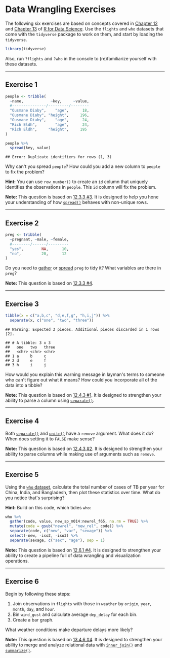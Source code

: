 Data Wrangling Exercises
================

The following six exercises are based on concepts covered in [Chapter 12](http://r4ds.had.co.nz/tidy-data.html) and [Chapter 13](http://r4ds.had.co.nz/relational-data.html) of [R for Data Science](http://r4ds.had.co.nz/). Use the `flights` and `who` datasets that come with the `tidyverse` package to work on them, and start by loading the `tidyverse`.

``` r
library(tidyverse)
```

Also, run `?flights` and `?who` in the console to (re)familiarize yourself with these datasets.

------------------------------------------------------------------------

Exercise 1
----------

``` r
people <- tribble(
  ~name,            ~key,     ~value,
  #---------------/---------/--------
  "Ousmane Diaby",    "age",      18,
  "Ousmane Diaby", "height",     196,
  "Ousmane Diaby",    "age",      24,
  "Rich Eldh",        "age",      24,
  "Rich Eldh",     "height",     195
)

people %>% 
  spread(key, value)
```

    ## Error: Duplicate identifiers for rows (1, 3)

Why can't you spread `people`? How could you add a new column to `people` to fix the problem?

**Hint:** You can use `row_number()` to create an `id` column that uniquely identifies the observations in `people`. This `id` column will fix the problem.

**Note:** This question is based on [12.3.3 \#3](http://r4ds.had.co.nz/tidy-data.html#exercises-22). It is designed to help you hone your understanding of how [`spread()`](http://r4ds.had.co.nz/tidy-data.html#spreading) behaves with non-unique rows.

------------------------------------------------------------------------

Exercise 2
----------

``` r
preg <- tribble(
  ~pregnant, ~male, ~female,
  #--------/------/---------
  "yes",        NA,      10,
  "no",         20,      12
)
```

Do you need to [gather](http://r4ds.had.co.nz/tidy-data.html#gathering) or [spread](http://r4ds.had.co.nz/tidy-data.html#spreading) `preg` to tidy it? What variables are there in `preg`?

**Note:** This question is based on [12.3.3 \#4](http://r4ds.had.co.nz/tidy-data.html#exercises-22).

------------------------------------------------------------------------

Exercise 3
----------

``` r
tibble(x = c("a,b,c", "d,e,f,g", "h,i,j")) %>% 
  separate(x, c("one", "two", "three"))
```

    ## Warning: Expected 3 pieces. Additional pieces discarded in 1 rows [2].

    ## # A tibble: 3 x 3
    ##   one   two   three
    ##   <chr> <chr> <chr>
    ## 1 a     b     c    
    ## 2 d     e     f    
    ## 3 h     i     j

How would you explain this warning message in layman's terms to someone who can't figure out what it means? How could you incorporate all of the data into a tibble?

**Note:** This question is based on [12.4.3 \#1](http://r4ds.had.co.nz/tidy-data.html#exercises-23). It is designed to strengthen your ability to parse a column using [`separate()`](http://r4ds.had.co.nz/tidy-data.html#separate).

------------------------------------------------------------------------

Exercise 4
----------

Both [`separate()`](http://r4ds.had.co.nz/tidy-data.html#separate) and [`unite()`](http://r4ds.had.co.nz/tidy-data.html#unite) have a `remove` argument. What does it do? When does setting it to `FALSE` make sense?

**Note:** This question is based on [12.4.3 \#2](http://r4ds.had.co.nz/tidy-data.html#exercises-23). It is designed to strengthen your ability to parse columns while making use of arguments such as `remove`.

------------------------------------------------------------------------

Exercise 5
----------

Using the [`who` dataset](http://r4ds.had.co.nz/tidy-data.html#case-study), calculate the total number of cases of TB per year for China, India, and Bangladesh, then plot these statistics over time. What do you notice that's surprising?

**Hint:** Build on this code, which tidies `who`:

``` r
who %>%
  gather(code, value, new_sp_m014:newrel_f65, na.rm = TRUE) %>% 
  mutate(code = gsub("newrel", "new_rel", code)) %>%
  separate(code, c("new", "var", "sexage")) %>% 
  select(-new, -iso2, -iso3) %>% 
  separate(sexage, c("sex", "age"), sep = 1)
```

**Note:** This question is based on [12.6.1 \#4](http://r4ds.had.co.nz/tidy-data.html#exercises-25). It is designed to strengthen your ability to create a pipeline full of data wrangling and visualization operations.

------------------------------------------------------------------------

Exercise 6
----------

Begin by following these steps:

1.  Join observations in `flights` with those in `weather` by `origin`, `year`, `month`, `day`, and `hour`.
2.  Bin `wind_gust` and calculate average `dep_delay` for each bin.
3.  Create a bar graph.

What weather conditions make departure delays more likely?

**Note:** This question is based on [13.4.6 \#4](http://r4ds.had.co.nz/relational-data.html#exercises-28). It is designed to strengthen your ability to merge and analyze relational data with [`inner_join()`](http://r4ds.had.co.nz/relational-data.html#inner-join) and [`summarize()`](http://r4ds.had.co.nz/transform.html#grouped-summaries-with-summarise).
